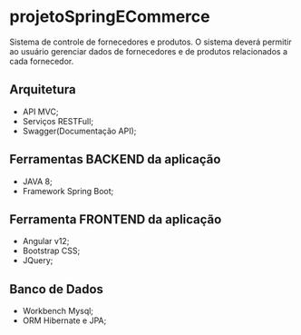 # projetoSpringECommerce
Sistema de controle de fornecedores e produtos.
O sistema deverá permitir ao usuário gerenciar dados de
fornecedores e de produtos relacionados a cada fornecedor.

## Arquitetura
- API MVC;
- Serviços RESTFull;
- Swagger(Documentação API);

## Ferramentas BACKEND da aplicação
- JAVA 8;
- Framework Spring Boot;

## Ferramenta FRONTEND da aplicação
- Angular v12;
- Bootstrap CSS;
- JQuery;

## Banco de Dados 
- Workbench Mysql;
- ORM Hibernate e JPA;


